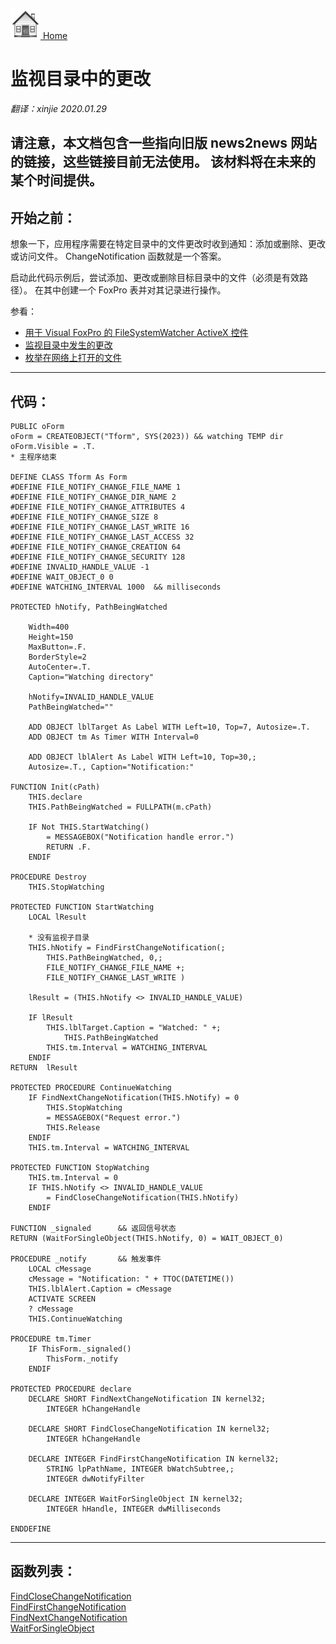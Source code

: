 [<img src="../images/home.png"> Home ](https://github.com/VFPX/Win32API)  

# 监视目录中的更改

_翻译：xinjie  2020.01.29_

## 请注意，本文档包含一些指向旧版 news2news 网站的链接，这些链接目前无法使用。 该材料将在未来的某个时间提供。

## 开始之前：
想象一下，应用程序需要在特定目录中的文件更改时收到通知：添加或删除、更改或访问文件。 ChangeNotification 函数就是一个答案。

启动此代码示例后，尝试添加、更改或删除目标目录中的文件（必须是有效路径）。 在其中创建一个 FoxPro 表并对其记录进行操作。

参看：

<!-- Anatoliy -->
* [用于 Visual FoxPro 的 FileSystemWatcher ActiveX 控件](?solution=8)   
* [监视目录中发生的更改](sample_400.md)  
* [枚举在网络上打开的文件](sample_121.md)  
  
***  


## 代码：
```foxpro  
PUBLIC oForm
oForm = CREATEOBJECT("Tform", SYS(2023)) && watching TEMP dir
oForm.Visible = .T.
* 主程序结束

DEFINE CLASS Tform As Form
#DEFINE FILE_NOTIFY_CHANGE_FILE_NAME 1
#DEFINE FILE_NOTIFY_CHANGE_DIR_NAME 2
#DEFINE FILE_NOTIFY_CHANGE_ATTRIBUTES 4
#DEFINE FILE_NOTIFY_CHANGE_SIZE 8
#DEFINE FILE_NOTIFY_CHANGE_LAST_WRITE 16
#DEFINE FILE_NOTIFY_CHANGE_LAST_ACCESS 32
#DEFINE FILE_NOTIFY_CHANGE_CREATION 64
#DEFINE FILE_NOTIFY_CHANGE_SECURITY 128
#DEFINE INVALID_HANDLE_VALUE -1
#DEFINE WAIT_OBJECT_0 0
#DEFINE WATCHING_INTERVAL 1000  && milliseconds

PROTECTED hNotify, PathBeingWatched

	Width=400
	Height=150
	MaxButton=.F.
	BorderStyle=2
	AutoCenter=.T.
	Caption="Watching directory"

	hNotify=INVALID_HANDLE_VALUE
	PathBeingWatched=""
	
	ADD OBJECT lblTarget As Label WITH Left=10, Top=7, Autosize=.T.
	ADD OBJECT tm As Timer WITH Interval=0

	ADD OBJECT lblAlert As Label WITH Left=10, Top=30,;
	Autosize=.T., Caption="Notification:"

FUNCTION Init(cPath)
	THIS.declare
	THIS.PathBeingWatched = FULLPATH(m.cPath)

	IF Not THIS.StartWatching()
		= MESSAGEBOX("Notification handle error.")
		RETURN .F.
	ENDIF

PROCEDURE Destroy
	THIS.StopWatching

PROTECTED FUNCTION StartWatching
	LOCAL lResult

	* 没有监视子目录
	THIS.hNotify = FindFirstChangeNotification(;
		THIS.PathBeingWatched, 0,;
		FILE_NOTIFY_CHANGE_FILE_NAME +;
		FILE_NOTIFY_CHANGE_LAST_WRITE )

	lResult = (THIS.hNotify <> INVALID_HANDLE_VALUE)

	IF lResult
		THIS.lblTarget.Caption = "Watched: " +;
			THIS.PathBeingWatched
		THIS.tm.Interval = WATCHING_INTERVAL
	ENDIF
RETURN  lResult

PROTECTED PROCEDURE ContinueWatching
	IF FindNextChangeNotification(THIS.hNotify) = 0
		THIS.StopWatching
		= MESSAGEBOX("Request error.")
		THIS.Release
	ENDIF
	THIS.tm.Interval = WATCHING_INTERVAL

PROTECTED FUNCTION StopWatching
	THIS.tm.Interval = 0
	IF THIS.hNotify <> INVALID_HANDLE_VALUE
		= FindCloseChangeNotification(THIS.hNotify)
	ENDIF

FUNCTION _signaled		&& 返回信号状态
RETURN (WaitForSingleObject(THIS.hNotify, 0) = WAIT_OBJECT_0)

PROCEDURE _notify		&& 触发事件
	LOCAL cMessage
	cMessage = "Notification: " + TTOC(DATETIME())
	THIS.lblAlert.Caption = cMessage
	ACTIVATE SCREEN
	? cMessage
	THIS.ContinueWatching

PROCEDURE tm.Timer
	IF ThisForm._signaled()
		ThisForm._notify
	ENDIF

PROTECTED PROCEDURE declare
	DECLARE SHORT FindNextChangeNotification IN kernel32;
		INTEGER hChangeHandle

	DECLARE SHORT FindCloseChangeNotification IN kernel32;
		INTEGER hChangeHandle

	DECLARE INTEGER FindFirstChangeNotification IN kernel32;
		STRING lpPathName, INTEGER bWatchSubtree,;
		INTEGER dwNotifyFilter

	DECLARE INTEGER WaitForSingleObject IN kernel32;
		INTEGER hHandle, INTEGER dwMilliseconds

ENDDEFINE  
```  
***  


## 函数列表：
[FindCloseChangeNotification](../libraries/kernel32/FindCloseChangeNotification.md)  
[FindFirstChangeNotification](../libraries/kernel32/FindFirstChangeNotification.md)  
[FindNextChangeNotification](../libraries/kernel32/FindNextChangeNotification.md)  
[WaitForSingleObject](../libraries/kernel32/WaitForSingleObject.md)  
